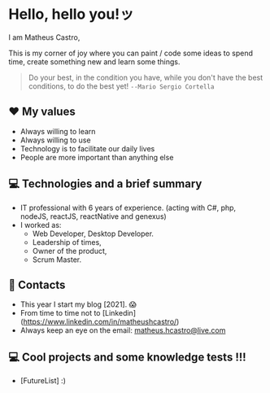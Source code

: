 # Hello, hello you!ッ

I am Matheus Castro,

This is my corner of joy where you can paint / code some ideas to spend time, create something new and learn some things.
> Do your best, in the condition you have, while you don't have the best conditions, to do the best yet! `--Mario Sergio Cortella`

## ❤️ My values
* Always willing to learn
* Always willing to use
* Technology is to facilitate our daily lives
* People are more important than anything else


## 💻 Technologies and a brief summary
 - IT professional with 6 years of experience. (acting with C#, php, nodeJS, reactJS, reactNative and genexus)
 - I worked as:
   - Web Developer, Desktop Developer.
   - Leadership of times,
   - Owner of the product,
   - Scrum Master.


## 📨 Contacts
 - This year I start my blog [2021]. 😱
 - From time to time not to [Linkedin] (https://www.linkedin.com/in/matheushcastro/)
 - Always keep an eye on the email: <a href="mailto:matheus.hcastro@live.com?"> matheus.hcastro@live.com </a>


## 💻 Cool projects and some knowledge tests !!!
 - [FutureList] :)
